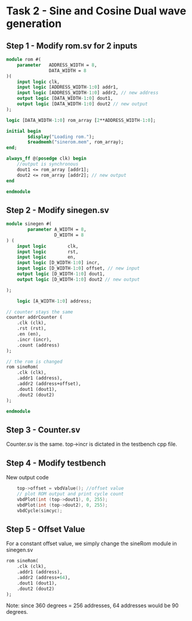 # Task 2 - Sine and Cosine Dual wave generation

## Step 1 - Modify rom.sv for 2 inputs

```systemverilog
module rom #(
    parameter   ADDRESS_WIDTH = 8,
                DATA_WIDTH = 8
)(
    input logic clk,
    input logic [ADDRESS_WIDTH-1:0] addr1,
    input logic [ADDRESS_WIDTH-1:0] addr2, // new address
    output logic [DATA_WIDTH-1:0] dout1,
    output logic [DATA_WIDTH-1:0] dout2 // new output
);

logic [DATA_WIDTH-1:0] rom_array [2**ADDRESS_WIDTH-1:0];

initial begin
        $display("Loading rom.");
        $readmemh("sinerom.mem", rom_array);
end;

always_ff @(posedge clk) begin
    //output is synchronous
    dout1 <= rom_array [addr1];
    dout2 <= rom_array [addr2]; // new output
end

endmodule
```

## Step 2 - Modify sinegen.sv

```systemverilog
module sinegen #(
        parameter A_WIDTH = 8,
                  D_WIDTH = 8
) (
    input logic        clk,
    input logic        rst,
    input logic        en,
    input logic [D_WIDTH-1:0] incr, 
    input logic [D_WIDTH-1:0] offset, // new input
    output logic [D_WIDTH-1:0] dout1,
    output logic [D_WIDTH-1:0] dout2 // new output

);

    logic [A_WIDTH-1:0] address;

// counter stays the same
counter addrCounter (
    .clk (clk),
    .rst (rst),
    .en (en),
    .incr (incr),
    .count (address)
);

// the rom is changed
rom sineRom(
    .clk (clk),
    .addr1 (address),
    .addr2 (address+offset),
    .dout1 (dout1),
    .dout2 (dout2)
);

endmodule
```
## Step 3 - Counter.sv
Counter.sv is the same. top->incr is dictated in the testbench cpp file.

## Step 4 - Modify testbench

New output code
```cpp
    top->offset = vbdValue(); //offset value
    // plot ROM output and print cycle count
    vbdPlot(int (top->dout1), 0, 255);
    vbdPlot(int (top->dout2), 0, 255);
    vbdCycle(simcyc);
```

## Step 5 - Offset Value

For a constant offset value, we simply change the sineRom module in sinegen.sv
```systemverilog
rom sineRom(
    .clk (clk),
    .addr1 (address),
    .addr2 (address+64),
    .dout1 (dout1),
    .dout2 (dout2)
);
```
Note: since 360 degrees = 256 addresses, 64 addresses would be 90 degrees.